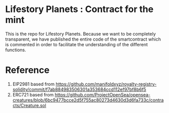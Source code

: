 # Lifestory Planets : Contract for the mint
This is the repo for Lifestory Planets.
Because we want to be completely transparent, we have published the entire code of the smartcontract which is commented in order to facilitate the understanding of the different functions.
# Reference
1. EIP2981 based from https://github.com/manifoldxyz/royalty-registry-solidity/commit/f7ab884983506301a353684ccd112ef97bf8b6f5
2. ERC721 based from https://github.com/ProjectOpenSea/opensea-creatures/blob/6bc9477bcce2d5f755ac80273d4630d3d6fa733c/contracts/Creature.sol
